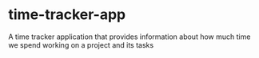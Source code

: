 # time-tracker-app
Α time tracker application that provides information about how much time we spend working on a project and its tasks
